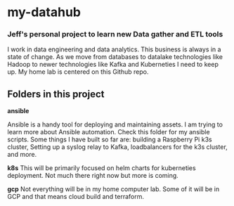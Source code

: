 # my-datahub
### Jeff's personal project to learn new Data gather and ETL tools

I work in data engineering and data analytics.  This business is always in a state of change.  As we move from databases to datalake technologies like Hadoop to newer technologies like Kafka and Kuberneties I need to keep up.  My home lab is centered on this Github repo.

## Folders in this project

**ansible**

Ansible is a handy tool for deploying and maintaining assets.  I am trying to learn more about Ansible automation.  Check this folder for my ansible scripts.  Some things I have built so far are: building a Raspberry Pi k3s cluster, Setting up a syslog relay to Kafka, loadbalancers for the k3s cluster, and more.

**k8s** 
This will be primarily focused on helm charts for kuberneties deployment.  Not much there right now but more is coming.

**gcp**
Not everything will be in my home computer lab.  Some of it will be in GCP and that means cloud build and terraform.

